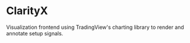 # ClarityX
Visualization frontend using TradingView's charting library to render and annotate setup signals.
